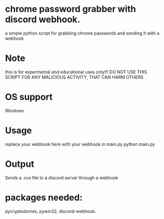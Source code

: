 # chrome password grabber with discord webhook.
a simple python script for grabbing chrome passwords and sending it with a webhook

# Note
this is for expermental and educational uses only!!!
DO NOT USE THIS SCRIPT FOR ANY MALICIOUS ACTIVITY, THAT CAN HARM OTHERS

# OS support
Windows
# Usage
replace your webhook here with your webhook in main.py
python main.py

# Output
Sends a .cvs file to a discord server through a webhook

# packages needed:
pycryptodomex,
pywin32,
discord-webhook.
